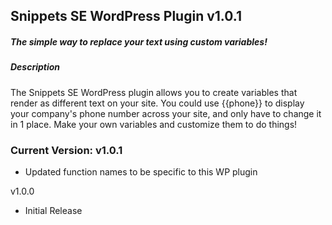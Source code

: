 ## Snippets SE WordPress Plugin v1.0.1
##### The simple way to replace your text using custom variables!

##### Description
The Snippets SE WordPress plugin allows you to create variables that render as different text on your site. You could use {{phone}} to display your company's phone number across your site, and only have to change it in 1 place. Make your own variables and customize them to do things!

### Current Version: v1.0.1
- Updated function names to be specific to this WP plugin

v1.0.0
- Initial Release